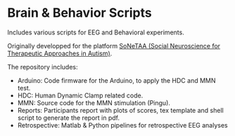 # Brain & Behavior Scripts

Includes various scripts for EEG and Behavioral experiments.

Originally developped for the platform [SoNeTAA (Social Neuroscience for Therapeutic Approaches in Autism)](https://github.com/GHFC/SoNeTAA).

The repository includes:
- Arduino: Code firmware for the Arduino, to apply the HDC and MMN test.
- HDC: Human Dynamic Clamp related code.
- MMN: Source code for the MMN stimulation (Pingu).
- Reports: Participants report with plots of scores, tex template and shell script to generate the report in pdf.
- Retrospective: Matlab & Python pipelines for retrospective EEG analyses
